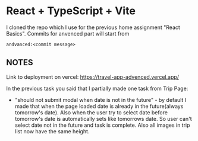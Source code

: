 # React + TypeScript + Vite

I cloned the repo which I use for the previous home assignment "React Basics". Commits for anvenced part will start from 
```
andvanced:<commit message>
```

## NOTES

Link to deployment on vercel: https://travel-app-advenced.vercel.app/

In the previous task you said that I partially made one task from Trip Page:

*  "should not submit modal when date is not in the future" - by default I made that when the page loaded date is already in the future(always tomorrow's date). Also when the user try to select date before tomorrow's date is automatically sets like tomorrows date. So user can't select date not in the future and task is complete. Also all images in trip list now have the same height.